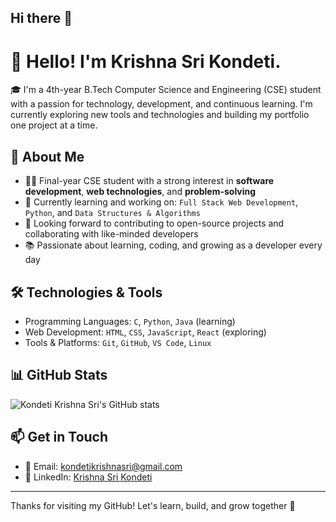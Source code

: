 ## Hi there 👋

# 👋 Hello! I'm Krishna Sri Kondeti.

🎓 I'm a 4th-year B.Tech Computer Science and Engineering (CSE) student with a passion for technology, development, and continuous learning. I'm currently exploring new tools and technologies and building my portfolio one project at a time.

## 🌟 About Me

- 👨‍💻 Final-year CSE student with a strong interest in **software development**, **web technologies**, and **problem-solving**
- 🚀 Currently learning and working on: `Full Stack Web Development`, `Python`, and `Data Structures & Algorithms`
- 🤝 Looking forward to contributing to open-source projects and collaborating with like-minded developers
- 📚 Passionate about learning, coding, and growing as a developer every day

## 🛠️ Technologies & Tools

- Programming Languages: `C`, `Python`, `Java` (learning)
- Web Development: `HTML`, `CSS`, `JavaScript`, `React` (exploring)
- Tools & Platforms: `Git`, `GitHub`, `VS Code`, `Linux`

## 📊 GitHub Stats

![Kondeti Krishna Sri's GitHub stats](https://github-readme-stats.vercel.app/api?username=kondetikrishnasri&show_icons=true&theme=tokyonight)

## 📫 Get in Touch

- 📧 Email: [kondetikrishnasri@gmail.com](mailto:kondetikrishnasri@gmail.com)
- 💼 LinkedIn: [Krishna Sri Kondeti](https://www.linkedin.com/in/krishnasri-kondeti-466a05257/)

---

Thanks for visiting my GitHub! Let's learn, build, and grow together 🚀
